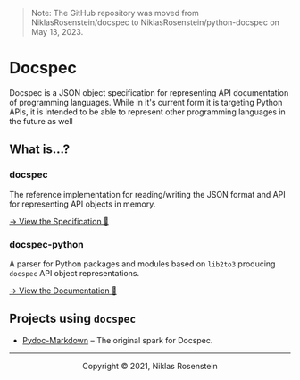> Note: The GitHub repository was moved from NiklasRosenstein/docspec to NiklasRosenstein/python-docspec on
> May 13, 2023.

# Docspec

Docspec is a JSON object specification for representing API documentation of programming languages. While in
it's current form it is targeting Python APIs, it is intended to be able to represent other programming
languages in the future as well

## What is...?

### docspec

The reference implementation for reading/writing the JSON format and API for representing API objects in memory.

[→ View the Specification 📃](https://niklasrosenstein.github.io/python-docspec/specification/)

### docspec-python

A parser for Python packages and modules based on `lib2to3` producing `docspec` API object representations.

[→ View the Documentation 📘](https://niklasrosenstein.github.io/python-docspec/api/docspec-python/)

## Projects using `docspec`

* [Pydoc-Markdown](https://github.com/NiklasRosenstein/pydoc-markdown) &ndash; The original spark for Docspec.

---

<p align="center">Copyright &copy; 2021, Niklas Rosenstein</p>
